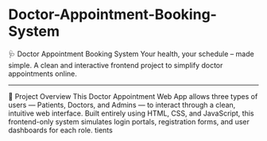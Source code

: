 # Doctor-Appointment-Booking-System
🩺 Doctor Appointment Booking System
Your health, your schedule – made simple.
A clean and interactive frontend project to simplify doctor appointments online.
________________________________________
📌 Project Overview
This Doctor Appointment Web App allows three types of users — Patients, Doctors, and Admins — to interact through a clean, intuitive web interface. Built entirely using HTML, CSS, and JavaScript, this frontend-only system simulates login portals, registration forms, and user dashboards for each role.
tients
